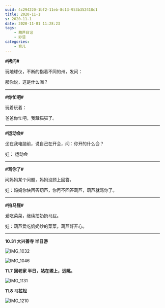 ```yaml
---
uuid: 4c294220-1bf2-11eb-8c13-953b352418c1
title: 2020-11-1
s: 2020-11-1
date: 2020-11-01 11:28:23
tags:
	- 葫芦日记
	- 妙语
categories:
	- 育儿
---
```






**\#拷问\#**

玩地球仪，不断的指着不同的州，发问：

那你说，这是什么洲？

---



**\#你忙吧\#**

玩着玩着：

爸爸你忙吧，我藏猫猫了。

---



**\#运动会\#**

坐在我电脑前，说自己在开会，问：你开的什么会？

娃： 运动会

---

<!-- more -->



**\#骂你了\#**

问妈妈某个问题，妈妈没顾上回答。

娃：妈妈你快回答葫芦，你再不回答葫芦，葫芦就骂你了。

---



**\#拍马屁\#**

爱吃菜菜，继续拍奶奶马屁。

娃：葫芦爱吃奶奶炒的菜菜，葫芦好开心。

---





**10.31 大兴善寺 半日游**

![IMG_1032](https://blog-assets.liupei.xin/assets/2020-11-1/IMG_1032.JPG-public)





![IMG_1046](https://blog-assets.liupei.xin/assets/2020-11-1/IMG_1046.JPG-public)







**11.7 回老家 半日，站在塬上，远眺。**

![IMG_1131](https://blog-assets.liupei.xin/assets/2020-11-1/IMG_1131.jpg-public)





**11.8 马拉松**

![IMG_1210](https://blog-assets.liupei.xin/assets/2020-11-1/IMG_1210.PNG-public)
